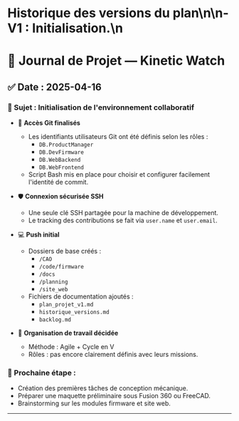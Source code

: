 # Historique des versions du plan\n\n- V1 : Initialisation.\n


# 📝 Journal de Projet — Kinetic Watch

## ✅ Date : 2025-04-16

### 🎯 Sujet : Initialisation de l'environnement collaboratif

- 📌 **Accès Git finalisés**
    - Les identifiants utilisateurs Git ont été définis selon les rôles :
        - `DB.ProductManager`
        - `DB.DevFirmware`
        - `DB.WebBackend`
        - `DB.WebFrontend`
    - Script Bash mis en place pour choisir et configurer facilement l'identité de commit.

- 🛡️ **Connexion sécurisée SSH**
    - Une seule clé SSH partagée pour la machine de développement.
    - Le tracking des contributions se fait via `user.name` et `user.email`.

- 💻 **Push initial**
    - Dossiers de base créés :
        - `/CAO`
        - `/code/firmware`
        - `/docs`
        - `/planning`
        - `/site_web`
    - Fichiers de documentation ajoutés :
        - `plan_projet_v1.md`
        - `historique_versions.md`
        - `backlog.md`

- 🚀 **Organisation de travail décidée**
    - Méthode : Agile + Cycle en V
    - Rôles : pas encore clairement définis avec leurs missions.

### 🔧 Prochaine étape :
- Création des premières tâches de conception mécanique.
- Préparer une maquette préliminaire sous Fusion 360 ou FreeCAD.
- Brainstorming sur les modules firmware et site web.

---


